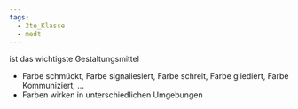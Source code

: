```yaml
---
tags:
  - 2te_Klasse
  - medt
---
```

ist das wichtigste Gestaltungsmittel 

- Farbe schmückt, Farbe signaliesiert, Farbe schreit, Farbe gliediert, Farbe Kommuniziert, ... 
- Farben wirken in unterschiedlichen Umgebungen 